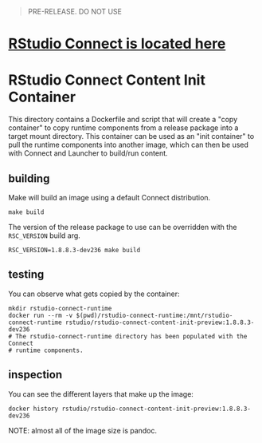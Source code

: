 > PRE-RELEASE. DO NOT USE

# [RStudio Connect is located here](../connect)

# RStudio Connect Content Init Container

This directory contains a Dockerfile and script that will create a "copy
container" to copy runtime components from a release package into a target
mount directory. This container can be used as an "init container" to pull the
runtime components into another image, which can then be used with Connect and
Launcher to build/run content.

## building

Make will build an image using a default Connect distribution.

```console
make build
```

The version of the release package to use can be overridden with the
`RSC_VERSION` build arg.

```console
RSC_VERSION=1.8.8.3-dev236 make build
```

## testing

You can observe what gets copied by the container:

```console
mkdir rstudio-connect-runtime
docker run --rm -v $(pwd)/rstudio-connect-runtime:/mnt/rstudio-connect-runtime rstudio/rstudio-connect-content-init-preview:1.8.8.3-dev236
# The rstudio-connect-runtime directory has been populated with the Connect
# runtime components.
```


## inspection

You can see the different layers that make up the image:

```console
docker history rstudio/rstudio-connect-content-init-preview:1.8.8.3-dev236
```

NOTE: almost all of the image size is pandoc.
